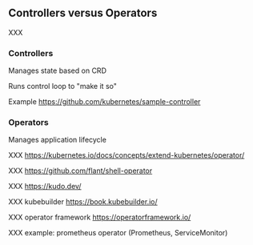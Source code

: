 ## Controllers versus Operators

XXX

### Controllers

Manages state based on CRD

Runs control loop to "make it so"

Example https://github.com/kubernetes/sample-controller

### Operators

Manages application lifecycle

XXX https://kubernetes.io/docs/concepts/extend-kubernetes/operator/

XXX https://github.com/flant/shell-operator

XXX https://kudo.dev/

XXX kubebuilder https://book.kubebuilder.io/

XXX operator framework https://operatorframework.io/

XXX example: prometheus operator (Prometheus, ServiceMonitor)